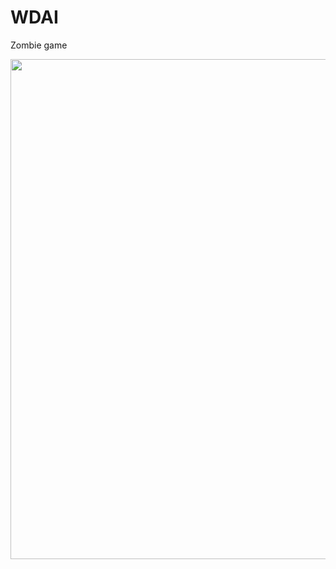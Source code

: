 # WDAI

Zombie game

<img src="https://github.com/basiav/WDAI-AGH/blob/main/demo/zombie_game_demo.gif" width="800"/>
